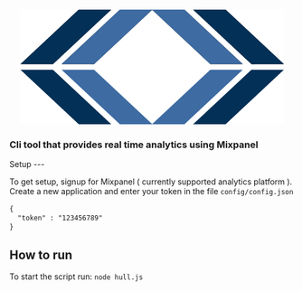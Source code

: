 <p align="center">
    <br/>
    <img src="resources/logo.png" alt="Hull Logo"/>
    <br/>
</p>
<h3>
Cli tool that provides real time analytics using Mixpanel
</h3> 
Setup
---

To get setup, signup for Mixpanel ( currently supported analytics platform ). Create a new
application and enter your token in the file `config/config.json` 
```
{
  "token" : "123456789"
} 
```

How to run
---

To start the script run: 
`node hull.js`